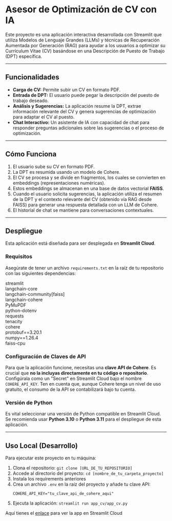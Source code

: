 # Asesor de Optimización de CV con IA

Este proyecto es una aplicación interactiva desarrollada con Streamlit que utiliza Modelos de Lenguaje Grandes (LLMs) y técnicas de Recuperación Aumentada por Generación (RAG) para ayudar a los usuarios a optimizar su Currículum Vitae (CV) basándose en una Descripción de Puesto de Trabajo (DPT) específica.

---

## Funcionalidades

* **Carga de CV:** Permite subir un CV en formato PDF.
* **Entrada de DPT:** El usuario puede pegar la descripción del puesto de trabajo deseado.
* **Análisis y Sugerencias:** La aplicación resume la DPT, extrae información relevante del CV y genera sugerencias de optimización para adaptar el CV al puesto.
* **Chat Interactivo:** Un asistente de IA con capacidad de chat para responder preguntas adicionales sobre las sugerencias o el proceso de optimización.

---

## Cómo Funciona

1.  El usuario sube su CV en formato PDF.
2.  La DPT es resumida usando un modelo de Cohere.
3.  El CV se procesa y se divide en fragmentos, los cuales se convierten en embeddings (representaciones numéricas).
4.  Estos embeddings se almacenan en una base de datos vectorial **FAISS**.
5.  Cuando el usuario solicita sugerencias, la aplicación utiliza el resumen de la DPT y el contexto relevante del CV (obtenido vía RAG desde FAISS) para generar una respuesta detallada con un LLM de Cohere.
6.  El historial de chat se mantiene para conversaciones contextuales.

---

## Despliegue

Esta aplicación está diseñada para ser desplegada en **Streamlit Cloud**.

### Requisitos

Asegúrate de tener un archivo `requirements.txt` en la raíz de tu repositorio con las siguientes dependencias:

streamlit  
langchain-core  
langchain-community[faiss]  
langchain-cohere  
PyMuPDF  
python-dotenv  
requests  
tenacity  
cohere  
protobuf==3.20.1  
numpy==1.26.4  
faiss-cpu  


### Configuración de Claves de API  

Para que la aplicación funcione, necesitas una **clave API de Cohere**. Es crucial que **no la incluyas directamente en tu código o repositorio**. Configúrala como un "Secret" en Streamlit Cloud bajo el nombre `COHERE_API_KEY`. Ten en cuenta que, aunque Cohere tenga un nivel de uso gratuito, el consumo de la API se contabilizará bajo tu cuenta.  

### Versión de Python  

Es vital seleccionar una versión de Python compatible en Streamlit Cloud. Se recomienda usar **Python 3.10** o **Python 3.11** para el despliegue de esta aplicación.  

---

## Uso Local (Desarrollo)  

Para ejecutar este proyecto en tu máquina:  

1.  Clona el repositorio: `git clone [URL_DE_TU_REPOSITORIO]`  
2.  Accede al directorio del proyecto: `cd [nombre_de_tu_carpeta_proyecto]`  
3.  Instala los requirements anteriores  
4.  Crea un archivo `.env` en la raíz del proyecto y añade tu clave API:  
    ```
    COHERE_API_KEY="tu_clave_api_de_cohere_aqui"  
    ```
5.  Ejecuta la aplicación: `streamlit run app_cv/app_cv.py`  

Aquí tienes el [enlace](https://boostyourcv.streamlit.app/) para ver la app en Streamlit Cloud
